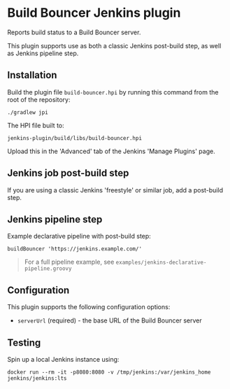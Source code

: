 Build Bouncer Jenkins plugin
============================

Reports build status to a Build Bouncer server.

This plugin supports use as both a classic Jenkins post-build step, as well as Jenkins pipeline step.

## Installation

Build the plugin file `build-bouncer.hpi` by running this command from the root of the repository:

    ./gradlew jpi

The HPI file built to:

    jenkins-plugin/build/libs/build-bouncer.hpi

Upload this in the 'Advanced' tab of the Jenkins 'Manage Plugins' page.

## Jenkins job post-build step

If you are using a classic Jenkins 'freestyle' or similar job, add a post-build step.

## Jenkins pipeline step

Example declarative pipeline with post-build step:

    buildBouncer 'https://jenkins.example.com/'

> For a full pipeline example, see `examples/jenkins-declarative-pipeline.groovy`

## Configuration

This plugin supports the following configuration options:

* `serverUrl` (required) - the base URL of the Build Bouncer server

## Testing

Spin up a local Jenkins instance using:

    docker run --rm -it -p8080:8080 -v /tmp/jenkins:/var/jenkins_home jenkins/jenkins:lts
